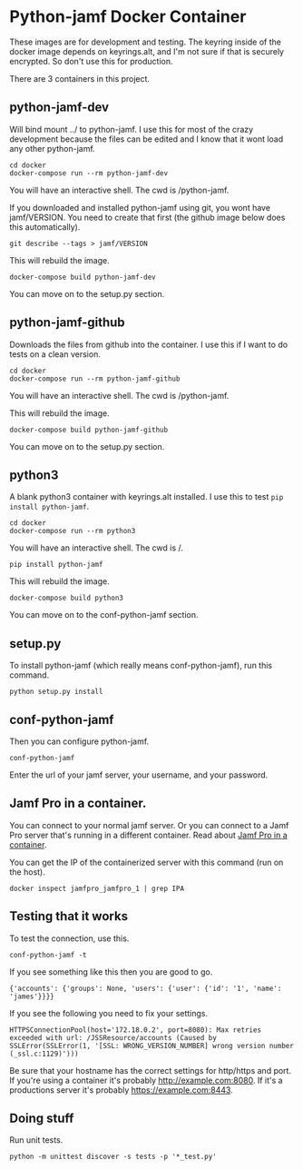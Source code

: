 # Python-jamf Docker Container

These images are for development and testing. The keyring inside of the docker image depends on keyrings.alt, and I'm not sure if that is securely encrypted. So don't use this for production.

There are 3 containers in this project.

## python-jamf-dev

Will bind mount ../ to python-jamf. I use this for most of the crazy development because the files can be edited and I know that it wont load any other python-jamf.

	cd docker
	docker-compose run --rm python-jamf-dev

You will have an interactive shell. The cwd is /python-jamf.

If you downloaded and installed python-jamf using git, you wont have jamf/VERSION. You need to create that first (the github image below does this automatically).

	git describe --tags > jamf/VERSION

This will rebuild the image.

	docker-compose build python-jamf-dev

You can move on to the setup.py section.
	
## python-jamf-github

Downloads the files from github into the container. I use this if I want to do tests on a clean version.

	cd docker
	docker-compose run --rm python-jamf-github

You will have an interactive shell. The cwd is /python-jamf.

This will rebuild the image.

	docker-compose build python-jamf-github

You can move on to the setup.py section.

## python3

A blank python3 container with keyrings.alt installed. I use this to test `pip install python-jamf`.

	cd docker
	docker-compose run --rm python3

You will have an interactive shell. The cwd is /.

	pip install python-jamf

This will rebuild the image.

	docker-compose build python3

You can move on to the conf-python-jamf section.

## setup.py

To install python-jamf (which really means conf-python-jamf), run this command.

	python setup.py install

## conf-python-jamf

Then you can configure python-jamf.

	conf-python-jamf

Enter the url of your jamf server, your username, and your password.

## Jamf Pro in a container.

You can connect to your normal jamf server. Or you can connect to a Jamf Pro server that's running in a different container.  Read about [Jamf Pro in a container](https://github.com/magnusviri/dockerfiles/tree/main/jamfpro).

You can get the IP of the containerized server with this command (run on the host).

	docker inspect jamfpro_jamfpro_1 | grep IPA

## Testing that it works

To test the connection, use this.

	conf-python-jamf -t

If you see something like this then you are good to go.

	{'accounts': {'groups': None, 'users': {'user': {'id': '1', 'name': 'james'}}}}

If you see the following you need to fix your settings.

	HTTPSConnectionPool(host='172.18.0.2', port=8080): Max retries exceeded with url: /JSSResource/accounts (Caused by SSLError(SSLError(1, '[SSL: WRONG_VERSION_NUMBER] wrong version number (_ssl.c:1129)')))

Be sure that your hostname has the correct settings for http/https and port. If you're using a container it's probably http://example.com:8080. If it's a productions server it's probably https://example.com:8443.

## Doing stuff

Run unit tests.

	python -m unittest discover -s tests -p '*_test.py'